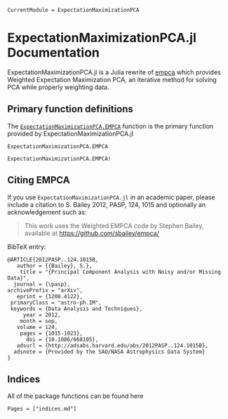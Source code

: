 ```@meta
CurrentModule = ExpectationMaximizationPCA
```

# ExpectationMaximizationPCA.jl Documentation

ExpectationMaximizationPCA.jl is a Julia rewrite of [empca](https://github.com/sbailey/empca) which provides Weighted Expectation Maximization PCA, an iterative method for solving PCA while properly weighting data.


## Primary function definitions
The [`ExpectationMaximizationPCA.EMPCA`](@ref) function is the primary function provided by ExpectationMaximizationPCA.jl

```@docs
ExpectationMaximizationPCA.EMPCA
```

```@docs
ExpectationMaximizationPCA.EMPCA!
```

## Citing EMPCA

If you use `ExpectationMaximizationPCA.jl` in an academic paper, please include a citation to
S. Bailey 2012, PASP, 124, 1015 and optionally an acknowledgement such as:

> This work uses the Weighted EMPCA code by Stephen Bailey, available at https://github.com/sbailey/empca/

BibTeX entry:
```
@ARTICLE{2012PASP..124.1015B,
   author = {{Bailey}, S.},
    title = "{Principal Component Analysis with Noisy and/or Missing Data}",
  journal = {\pasp},
archivePrefix = "arXiv",
   eprint = {1208.4122},
 primaryClass = "astro-ph.IM",
 keywords = {Data Analysis and Techniques},
     year = 2012,
    month = sep,
   volume = 124,
    pages = {1015-1023},
      doi = {10.1086/668105},
   adsurl = {http://adsabs.harvard.edu/abs/2012PASP..124.1015B},
  adsnote = {Provided by the SAO/NASA Astrophysics Data System}
}
```


## Indices

All of the package functions can be found here

```@contents
Pages = ["indices.md"]
```